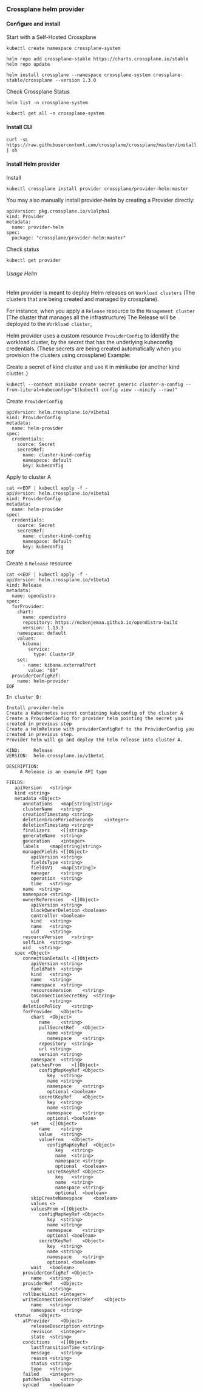 ### Crossplane helm provider


#### Configure and install

Start with a Self-Hosted Crossplane

```
kubectl create namespace crossplane-system

helm repo add crossplane-stable https://charts.crossplane.io/stable
helm repo update

helm install crossplane --namespace crossplane-system crossplane-stable/crossplane --version 1.3.0

```

Check Crossplane Status
```
helm list -n crossplane-system

kubectl get all -n crossplane-system
```

#### Install CLI

```
curl -sL https://raw.githubusercontent.com/crossplane/crossplane/master/install.sh | sh
```


#### Install Helm provider
Install


```
kubectl crossplane install provider crossplane/provider-helm:master
```

You may also manually install provider-helm by creating a Provider directly:

```
apiVersion: pkg.crossplane.io/v1alpha1
kind: Provider
metadata:
  name: provider-helm
spec:
  package: "crossplane/provider-helm:master"

```

Check status

```
kubectl get provider
```


###### Usage Helm

Helm provider is meant to deploy Helm releases on `Workload clusters` (The clusters that are being created and managed by crossplane).

For instance, when you apply a `Release` resource to the `Management cluster` (The cluster that manages all the infrastructure)
The Release will be deployed to the `Workload cluster`,

Helm provider uses a custom resource `ProviderConfig` to identify the workload cluster, by the secret that has the underlying kubeconfig credentials.
(These secrets are being created automatically when you provision the clusters using crossplane)
Example:


Create a secret of kind cluster and use it in minikube (or another kind cluster..)

```
kubectl --context minikube create secret generic cluster-a-config --from-literal=kubeconfig="$(kubectl config view --minify --raw)"
```

Create `ProviderConfig`

```
apiVersion: helm.crossplane.io/v1beta1
kind: ProviderConfig
metadata:
  name: helm-provider
spec:
  credentials:
    source: Secret
    secretRef:
      name: cluster-kind-config
      namespace: default
      key: kubeconfig
```

Apply to cluster A

```
cat <<EOF | kubectl apply -f -
apiVersion: helm.crossplane.io/v1beta1
kind: ProviderConfig
metadata:
  name: helm-provider
spec:
  credentials:
    source: Secret
    secretRef:
      name: cluster-kind-config
      namespace: default
      key: kubeconfig
EOF
```

Create a `Release` resource

```
cat <<EOF | kubectl apply -f -
apiVersion: helm.crossplane.io/v1beta1
kind: Release
metadata:
  name: opendistro
spec:
  forProvider:
    chart:
      name: opendistro
      repository: https://mcbenjemaa.github.io/opendistro-build
      version: 1.13.3
    namespace: default
    values:
      kibana:
        service:
          type: ClusterIP
    set:
      - name: kibana.externalPort
        value: "80"
  providerConfigRef:
    name: helm-provider
EOF
```


```
In cluster B:

Install provider-helm
Create a Kubernetes secret containing kubeconfig of the cluster A
Create a ProviderConfig for provider helm pointing the secret you created in previous step
Create a HelmRelease with providerConfigRef to the ProviderConfig you created in previous step.
Provider helm will go and deploy the helm release into cluster A.
```





```
KIND:     Release
VERSION:  helm.crossplane.io/v1beta1

DESCRIPTION:
     A Release is an example API type

FIELDS:
   apiVersion	<string>
   kind	<string>
   metadata	<Object>
      annotations	<map[string]string>
      clusterName	<string>
      creationTimestamp	<string>
      deletionGracePeriodSeconds	<integer>
      deletionTimestamp	<string>
      finalizers	<[]string>
      generateName	<string>
      generation	<integer>
      labels	<map[string]string>
      managedFields	<[]Object>
         apiVersion	<string>
         fieldsType	<string>
         fieldsV1	<map[string]>
         manager	<string>
         operation	<string>
         time	<string>
      name	<string>
      namespace	<string>
      ownerReferences	<[]Object>
         apiVersion	<string>
         blockOwnerDeletion	<boolean>
         controller	<boolean>
         kind	<string>
         name	<string>
         uid	<string>
      resourceVersion	<string>
      selfLink	<string>
      uid	<string>
   spec	<Object>
      connectionDetails	<[]Object>
         apiVersion	<string>
         fieldPath	<string>
         kind	<string>
         name	<string>
         namespace	<string>
         resourceVersion	<string>
         toConnectionSecretKey	<string>
         uid	<string>
      deletionPolicy	<string>
      forProvider	<Object>
         chart	<Object>
            name	<string>
            pullSecretRef	<Object>
               name	<string>
               namespace	<string>
            repository	<string>
            url	<string>
            version	<string>
         namespace	<string>
         patchesFrom	<[]Object>
            configMapKeyRef	<Object>
               key	<string>
               name	<string>
               namespace	<string>
               optional	<boolean>
            secretKeyRef	<Object>
               key	<string>
               name	<string>
               namespace	<string>
               optional	<boolean>
         set	<[]Object>
            name	<string>
            value	<string>
            valueFrom	<Object>
               configMapKeyRef	<Object>
                  key	<string>
                  name	<string>
                  namespace	<string>
                  optional	<boolean>
               secretKeyRef	<Object>
                  key	<string>
                  name	<string>
                  namespace	<string>
                  optional	<boolean>
         skipCreateNamespace	<boolean>
         values	<>
         valuesFrom	<[]Object>
            configMapKeyRef	<Object>
               key	<string>
               name	<string>
               namespace	<string>
               optional	<boolean>
            secretKeyRef	<Object>
               key	<string>
               name	<string>
               namespace	<string>
               optional	<boolean>
         wait	<boolean>
      providerConfigRef	<Object>
         name	<string>
      providerRef	<Object>
         name	<string>
      rollbackLimit	<integer>
      writeConnectionSecretToRef	<Object>
         name	<string>
         namespace	<string>
   status	<Object>
      atProvider	<Object>
         releaseDescription	<string>
         revision	<integer>
         state	<string>
      conditions	<[]Object>
         lastTransitionTime	<string>
         message	<string>
         reason	<string>
         status	<string>
         type	<string>
      failed	<integer>
      patchesSha	<string>
      synced	<boolean>
 ```     